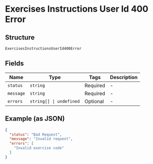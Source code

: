 
# Exercises Instructions User Id 400 Error

## Structure

`ExercisesInstructionsUserId400Error`

## Fields

| Name | Type | Tags | Description |
|  --- | --- | --- | --- |
| `status` | `string` | Required | - |
| `message` | `string` | Required | - |
| `errors` | `string[] \| undefined` | Optional | - |

## Example (as JSON)

```json
{
  "status": "Bad Request",
  "message": "Invalid request",
  "errors": [
    "Invalid exercise code"
  ]
}
```

